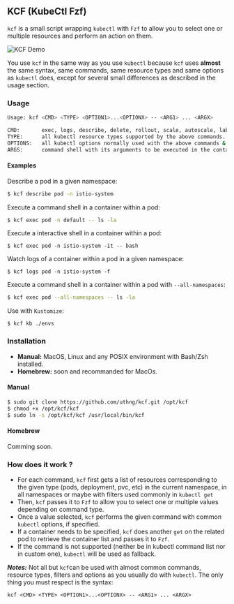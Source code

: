 KCF (KubeCtl Fzf)
----

`kcf` is a small script wrapping `kubectl` with `Fzf` to allow you to select one or multiple resources and perform an action on them.

![KCF Demo](./images/kcf_0.2.0.gif)

You use `kcf` in the same way as you use `kubectl` because `kcf` uses **almost** the same syntax, same commands, same resource types and same options as `kubectl` does, except for several small differences as described in the usage section.

### Usage
```bash
Usage: kcf <CMD> <TYPE> <OPTION1>...<OPTIONX> -- <ARG1> ... <ARGX>

CMD:       exec, logs, describe, delete, rollout, scale, autoscale, label, annotate, kb, ka.
TYPE:      all kubectl resource types supported by the above commands.
OPTIONS:   all kubectl options normally used with the above commands & types.
ARGS:      command shell with its arguments to be executed in the container
```

#### Examples

Describe a pod in a given namespace:

```bash
$ kcf describe pod -n istio-system
```

Execute a command shell in a container within a pod:
```bash
$ kcf exec pod -n default -- ls -la
```

Execute a interactive shell in a container within a pod:
```
$ kcf exec pod -n istio-system -it -- bash
```

Watch logs of a container within a pod in a given namespace:
```
$ kcf logs pod -n istio-system -f
```

Execute a command shell in a container within a pod with `--all-namespaces`:
```bash
$ kcf exec pod --all-namespaces -- ls -la
```

Use with `Kustomize`:
```
$ kcf kb ./envs
```

### Installation
- **Manual:** MacOS, Linux and any POSIX environment with Bash/Zsh installed.
- **Homebrew:** soon and recommanded for MacOs.

#### Manual

```bash
$ sudo git clone https://github.com/uthng/kcf.git /opt/kcf
$ chmod +x /opt/kcf/kcf
$ sudo ln -s /opt/kcf/kcf /usr/local/bin/kcf
```

#### Homebrew

Comming soon.

### How does it work ?

- For each command, `kcf` first gets a list of resources corresponding to the given type (pods, deployment, pvc, etc) in the current namespace, in all namespaces or maybe with filters used commonly in `kubectl get`
- Then, `kcf` passes it to `Fzf` to allow you to select one or multiple values depending on command type.
- Once a value selected, `kcf` performs the given command with common `kubectl` options, if specified.
- If a container needs to be specified, `kcf` does another `get` on the related pod to retrieve the container list and passes it to `Fzf`.
- If the command is not supported (neither be in kubectl command list nor in custom one), `kubectl` will be used as fallback.

***Notes:*** Not all but `kcf`can be used with almost common commands, resource types, filters and options as you usually do with `kubectl`. The only thing you must respect is the syntax:
```
kcf <CMD> <TYPE> <OPTION1>...<OPTIONX> -- <ARG1> ... <ARGX>
```
